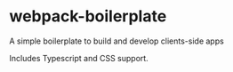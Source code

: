 # webpack-boilerplate
A simple boilerplate to build and develop clients-side apps

Includes Typescript and CSS support.
